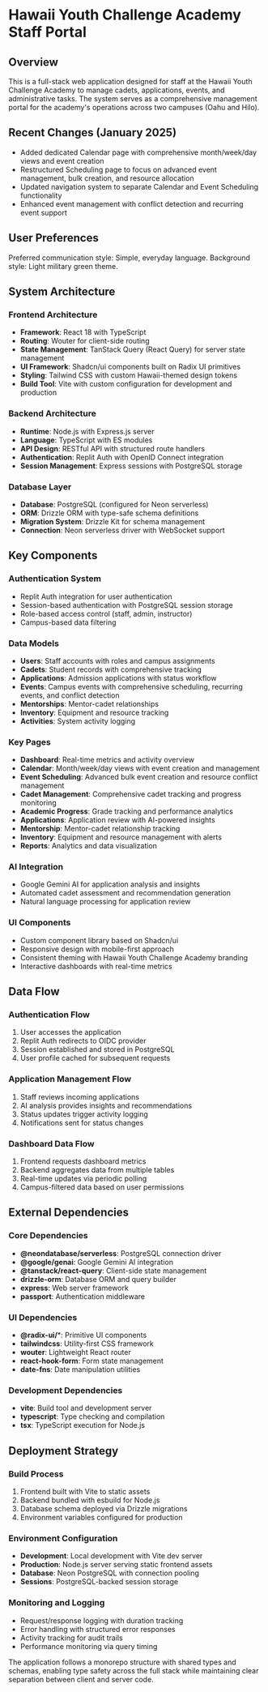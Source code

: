 # Hawaii Youth Challenge Academy Staff Portal

## Overview

This is a full-stack web application designed for staff at the Hawaii Youth Challenge Academy to manage cadets, applications, events, and administrative tasks. The system serves as a comprehensive management portal for the academy's operations across two campuses (Oahu and Hilo).

## Recent Changes (January 2025)
- Added dedicated Calendar page with comprehensive month/week/day views and event creation
- Restructured Scheduling page to focus on advanced event management, bulk creation, and resource allocation
- Updated navigation system to separate Calendar and Event Scheduling functionality
- Enhanced event management with conflict detection and recurring event support

## User Preferences

Preferred communication style: Simple, everyday language.
Background style: Light military green theme.

## System Architecture

### Frontend Architecture
- **Framework**: React 18 with TypeScript
- **Routing**: Wouter for client-side routing
- **State Management**: TanStack Query (React Query) for server state management
- **UI Framework**: Shadcn/ui components built on Radix UI primitives
- **Styling**: Tailwind CSS with custom Hawaii-themed design tokens
- **Build Tool**: Vite with custom configuration for development and production

### Backend Architecture
- **Runtime**: Node.js with Express.js server
- **Language**: TypeScript with ES modules
- **API Design**: RESTful API with structured route handlers
- **Authentication**: Replit Auth with OpenID Connect integration
- **Session Management**: Express sessions with PostgreSQL storage

### Database Layer
- **Database**: PostgreSQL (configured for Neon serverless)
- **ORM**: Drizzle ORM with type-safe schema definitions
- **Migration System**: Drizzle Kit for schema management
- **Connection**: Neon serverless driver with WebSocket support

## Key Components

### Authentication System
- Replit Auth integration for user authentication
- Session-based authentication with PostgreSQL session storage
- Role-based access control (staff, admin, instructor)
- Campus-based data filtering

### Data Models
- **Users**: Staff accounts with roles and campus assignments
- **Cadets**: Student records with comprehensive tracking
- **Applications**: Admission applications with status workflow
- **Events**: Campus events with comprehensive scheduling, recurring events, and conflict detection
- **Mentorships**: Mentor-cadet relationships
- **Inventory**: Equipment and resource tracking
- **Activities**: System activity logging

### Key Pages
- **Dashboard**: Real-time metrics and activity overview
- **Calendar**: Month/week/day views with event creation and management
- **Event Scheduling**: Advanced bulk event creation and resource conflict management
- **Cadet Management**: Comprehensive cadet tracking and progress monitoring
- **Academic Progress**: Grade tracking and performance analytics
- **Applications**: Application review with AI-powered insights
- **Mentorship**: Mentor-cadet relationship tracking
- **Inventory**: Equipment and resource management with alerts
- **Reports**: Analytics and data visualization

### AI Integration
- Google Gemini AI for application analysis and insights
- Automated cadet assessment and recommendation generation
- Natural language processing for application review

### UI Components
- Custom component library based on Shadcn/ui
- Responsive design with mobile-first approach
- Consistent theming with Hawaii Youth Challenge Academy branding
- Interactive dashboards with real-time metrics

## Data Flow

### Authentication Flow
1. User accesses the application
2. Replit Auth redirects to OIDC provider
3. Session established and stored in PostgreSQL
4. User profile cached for subsequent requests

### Application Management Flow
1. Staff reviews incoming applications
2. AI analysis provides insights and recommendations
3. Status updates trigger activity logging
4. Notifications sent for status changes

### Dashboard Data Flow
1. Frontend requests dashboard metrics
2. Backend aggregates data from multiple tables
3. Real-time updates via periodic polling
4. Campus-filtered data based on user permissions

## External Dependencies

### Core Dependencies
- **@neondatabase/serverless**: PostgreSQL connection driver
- **@google/genai**: Google Gemini AI integration
- **@tanstack/react-query**: Client-side state management
- **drizzle-orm**: Database ORM and query builder
- **express**: Web server framework
- **passport**: Authentication middleware

### UI Dependencies
- **@radix-ui/***: Primitive UI components
- **tailwindcss**: Utility-first CSS framework
- **wouter**: Lightweight React router
- **react-hook-form**: Form state management
- **date-fns**: Date manipulation utilities

### Development Dependencies
- **vite**: Build tool and development server
- **typescript**: Type checking and compilation
- **tsx**: TypeScript execution for Node.js

## Deployment Strategy

### Build Process
1. Frontend built with Vite to static assets
2. Backend bundled with esbuild for Node.js
3. Database schema deployed via Drizzle migrations
4. Environment variables configured for production

### Environment Configuration
- **Development**: Local development with Vite dev server
- **Production**: Node.js server serving static frontend assets
- **Database**: Neon PostgreSQL with connection pooling
- **Sessions**: PostgreSQL-backed session storage

### Monitoring and Logging
- Request/response logging with duration tracking
- Error handling with structured error responses
- Activity tracking for audit trails
- Performance monitoring via query timing

The application follows a monorepo structure with shared types and schemas, enabling type safety across the full stack while maintaining clear separation between client and server code.
